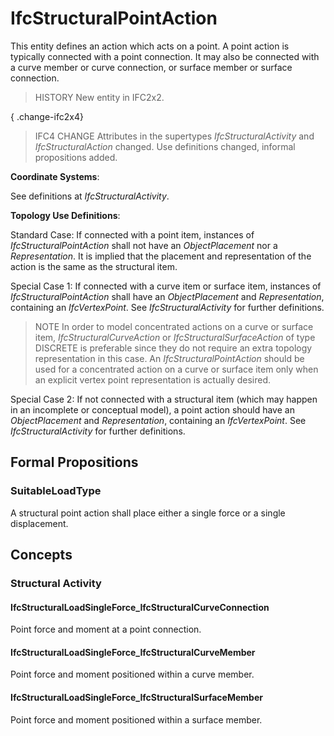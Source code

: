 # IfcStructuralPointAction

This entity defines an action which acts on a point. A point action is typically connected with a point connection. It may also be connected with a curve member or curve connection, or surface member or surface connection.<!-- end of definition -->

> HISTORY  New entity in IFC2x2.

{ .change-ifc2x4}
> IFC4 CHANGE  Attributes in the supertypes _IfcStructuralActivity_ and _IfcStructuralAction_ changed. Use definitions changed, informal propositions added.

****Coordinate Systems****:

See definitions at _IfcStructuralActivity_.

****Topology Use Definitions****:

Standard Case:
If connected with a point item, instances of _IfcStructuralPointAction_ shall not have an _ObjectPlacement_ nor a _Representation_. It is implied that the placement and representation of the action is the same as the structural item.

Special Case 1:
If connected with a curve item or surface item, instances of _IfcStructuralPointAction_ shall have an _ObjectPlacement_ and _Representation_, containing an _IfcVertexPoint_. See _IfcStructuralActivity_ for further definitions.

> NOTE  In order to model concentrated actions on a curve or surface item, _IfcStructuralCurveAction_ or _IfcStructuralSurfaceAction_ of type DISCRETE is preferable since they do not require an extra topology representation in this case. An _IfcStructuralPointAction_ should be used for a concentrated action on a curve or surface item only when an explicit vertex point representation is actually desired.

Special Case 2:
If not connected with a structural item (which may happen in an incomplete or conceptual model), a point action should have an _ObjectPlacement_ and _Representation_, containing an _IfcVertexPoint_. See _IfcStructuralActivity_ for further definitions.

## Formal Propositions

### SuitableLoadType
A structural point action shall place either a single force or a single displacement.

## Concepts

### Structural Activity



#### IfcStructuralLoadSingleForce_IfcStructuralCurveConnection

Point force and moment at a point connection.

#### IfcStructuralLoadSingleForce_IfcStructuralCurveMember

Point force and moment positioned within a curve member.

#### IfcStructuralLoadSingleForce_IfcStructuralSurfaceMember

Point force and moment positioned within a surface member.

